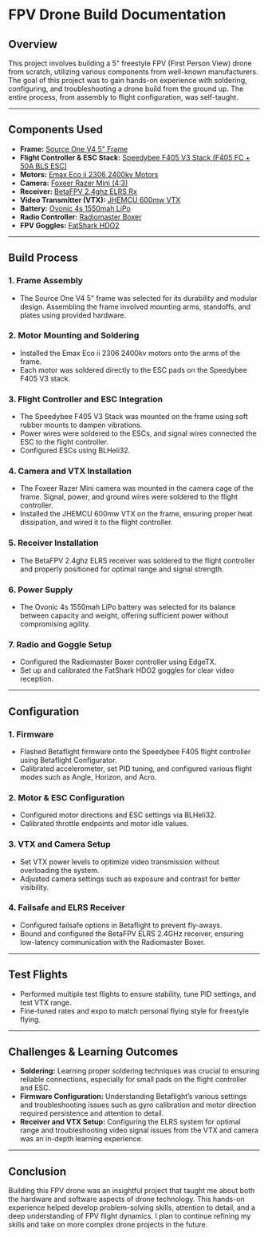 # FPV Drone Build Documentation

## Overview

This project involves building a 5" freestyle FPV (First Person View) drone from scratch, utilizing various components from well-known manufacturers. The goal of this project was to gain hands-on experience with soldering, configuring, and troubleshooting a drone build from the ground up. The entire process, from assembly to flight configuration, was self-taught.

---

## Components Used

- **Frame:** [Source One V4 5" Frame](https://www.racedayquads.com/products/rdq-source-one-v4-5-freestyle-frame?keyword=sourceone&aff=58)
- **Flight Controller & ESC Stack:** [Speedybee F405 V3 Stack (F405 FC + 50A BLS ESC)](https://www.speedybee.com/speedybee-f405-v3-bls-50a-30x30-fc-esc-stack/?ref=TRONCATFPV)
- **Motors:** [Emax Eco ii 2306 2400kv Motors](https://bit.ly/3eCkTRI)
- **Camera:** [Foxeer Razer Mini (4:3)](https://bit.ly/3B2kDDh)
- **Receiver:** [BetaFPV 2.4ghz ELRS Rx](https://bit.ly/3qpAhUi)
- **Video Transmitter (VTX):** [JHEMCU 600mw VTX](https://bit.ly/3RzIdyq)
- **Battery:** [Ovonic 4s 1550mah LiPo](https://amzn.to/3RNKaH5)
- **Radio Controller:** [Radiomaster Boxer](https://www.radiomasterrc.com/products/boxer-radio-controller-m2)
- **FPV Goggles:** [FatShark HDO2](https://www.fatshark.com/product-page/hdo2)

---

## Build Process

### 1. **Frame Assembly**
   - The Source One V4 5" frame was selected for its durability and modular design. Assembling the frame involved mounting arms, standoffs, and plates using provided hardware.

### 2. **Motor Mounting and Soldering**
   - Installed the Emax Eco ii 2306 2400kv motors onto the arms of the frame.
   - Each motor was soldered directly to the ESC pads on the Speedybee F405 V3 stack.

### 3. **Flight Controller and ESC Integration**
   - The Speedybee F405 V3 Stack was mounted on the frame using soft rubber mounts to dampen vibrations.
   - Power wires were soldered to the ESCs, and signal wires connected the ESC to the flight controller.
   - Configured ESCs using BLHeli32.

### 4. **Camera and VTX Installation**
   - The Foxeer Razer Mini camera was mounted in the camera cage of the frame. Signal, power, and ground wires were soldered to the flight controller.
   - Installed the JHEMCU 600mw VTX on the frame, ensuring proper heat dissipation, and wired it to the flight controller.

### 5. **Receiver Installation**
   - The BetaFPV 2.4ghz ELRS receiver was soldered to the flight controller and properly positioned for optimal range and signal strength.

### 6. **Power Supply**
   - The Ovonic 4s 1550mah LiPo battery was selected for its balance between capacity and weight, offering sufficient power without compromising agility.

### 7. **Radio and Goggle Setup**
   - Configured the Radiomaster Boxer controller using EdgeTX.
   - Set up and calibrated the FatShark HDO2 goggles for clear video reception.

---

## Configuration

### 1. **Firmware**
   - Flashed Betaflight firmware onto the Speedybee F405 flight controller using Betaflight Configurator.
   - Calibrated accelerometer, set PID tuning, and configured various flight modes such as Angle, Horizon, and Acro.

### 2. **Motor & ESC Configuration**
   - Configured motor directions and ESC settings via BLHeli32.
   - Calibrated throttle endpoints and motor idle values.

### 3. **VTX and Camera Setup**
   - Set VTX power levels to optimize video transmission without overloading the system.
   - Adjusted camera settings such as exposure and contrast for better visibility.

### 4. **Failsafe and ELRS Receiver**
   - Configured failsafe options in Betaflight to prevent fly-aways.
   - Bound and configured the BetaFPV ELRS 2.4GHz receiver, ensuring low-latency communication with the Radiomaster Boxer.

---

## Test Flights

- Performed multiple test flights to ensure stability, tune PID settings, and test VTX range.
- Fine-tuned rates and expo to match personal flying style for freestyle flying.

---

## Challenges & Learning Outcomes

- **Soldering:** Learning proper soldering techniques was crucial to ensuring reliable connections, especially for small pads on the flight controller and ESC.
- **Firmware Configuration:** Understanding Betaflight’s various settings and troubleshooting issues such as gyro calibration and motor direction required persistence and attention to detail.
- **Receiver and VTX Setup:** Configuring the ELRS system for optimal range and troubleshooting video signal issues from the VTX and camera was an in-depth learning experience.

---

## Conclusion

Building this FPV drone was an insightful project that taught me about both the hardware and software aspects of drone technology. This hands-on experience helped develop problem-solving skills, attention to detail, and a deep understanding of FPV flight dynamics. I plan to continue refining my skills and take on more complex drone projects in the future.

